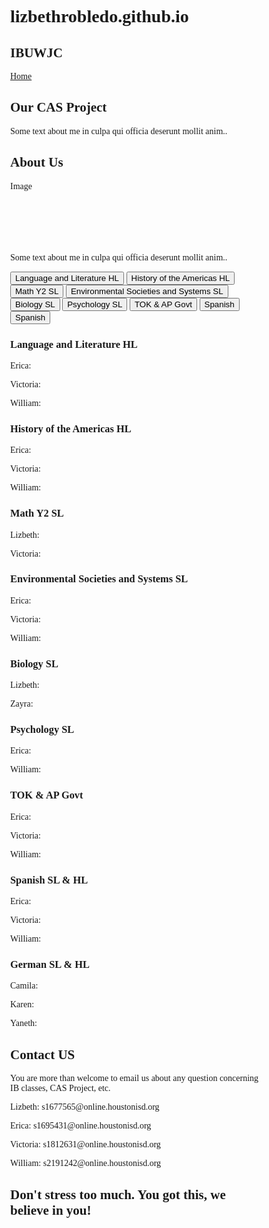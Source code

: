 # lizbethrobledo.github.io
<html>
<head>
<meta name="viewport" content="width=device-width, initial-scale=1">
<style>
* {
  box-sizing: border-box;
}

/* Add a gray background color with some padding */
body {
  font-family: Times New Roman;
  padding: 20px;
  background: #153243;
}

/* Header/Blog Title */
.header {
  padding: 30px;
  font-size: 40px;
  text-align: center;
  background: #F4EDED;
}

/* Fake image */
.fakeimg {
  background-color: #aaa;
  width: 100%;
  padding: 20px;
}

/* Add a card effect for articles */
.card {
   background-color: white;
   padding: 20px;
   margin-top: 20px;
}

/* Clear floats after the columns */
.row:after {
  content: "";
  display: table;
  clear: both;
}

/* Footer */
.footer {
  padding: 20px;
  text-align: center;
  background: #F4EDED;
  margin-top: 20px;
}

/* Responsive layout - when the screen is less than 800px wide, make the two columns stack on top of each other instead of next to each other */
@media screen and (max-width: 800px) {
  .leftcolumn, .rightcolumn {   
    width: 100%;
    padding: 0;
  }
}
</style>
</head>

<body>

<div class="header">
  <h2>IBUWJC</h2>
</div>

<head>
<meta name="viewport" content="width=device-width, initial-scale=1">
<style>
body {
  margin: 0;
  font-family: Times New Roman, Helvetica, sans-serif;
}

.topnav {
  overflow: hidden;
  background-color: #333;
}

.topnav a {
  float: left;
  color: #f2f2f2;
  text-align: center;
  padding: 14px 16px;
  text-decoration: none;
  font-size: 17px;
}

.topnav a:hover {
  background-color: #ddd;
  color: black;
}

.topnav a.active {
  background-color: Gray;
  color: white;
}
</style>
</head>
<body>

<div class="topnav">
  <a class="active" href="#home">Home</a>
</div>

 <div class="rightcolumn">
    <div class="card">
      <h2>Our CAS Project</h2>
      <p>Some text about me in culpa qui officia deserunt mollit anim..</p>
    </div>

 <div class="rightcolumn">
    <div class="card">
      <h2>About Us</h2>
      <div class="fakeimg" style="height:100px;">Image</div>
      <p>Some text about me in culpa qui officia deserunt mollit anim..</p>
    </div>



<head>
<meta name="viewport" content="width=device-width, initial-scale=1">
<style>
body {font-family: Times New Roman;}

/* Style the tab */
.tab {
  overflow: hidden;
  border: 1px solid #ccc;
  background-color: #f1f1f1;
}

/* Style the buttons inside the tab */
.tab button {
  background-color: #f1f1f1;
  float: left;
  border: none;
  outline: none;
  cursor: pointer;
  padding: 14px 16px;
  transition: 0.3s;
  font-size: 17px;
}

/* Change background color of buttons on hover */
.tab button:hover {
  background-color: gray;
}

/* Create an active/current tablink class */
.tab button.active {
  background-color: gray;
}

/* Style the tab content */
.tabcontent {
  display: none;
  padding: 6px 12px;
  border: 1px solid gray;
  border-top: none;
}
</style>
</head>
<body>

<div class="tab">
  <button class="tablinks" onclick="openCity(event, 'Language and Literature HL')">Language and Literature HL</button>
  <button class="tablinks" onclick="openCity(event, 'History of the Americas HL')">History of the Americas HL</button>
  <button class="tablinks" onclick="openCity(event, 'Math Y2 SL')">Math Y2 SL</button>
  <button class="tablinks" onclick="openCity(event, 'Environmental Societies and Systems SL')">Environmental Societies and Systems SL</button>
  <button class="tablinks" onclick="openCity(event, 'Biology SL')">Biology SL</button>
  <button class="tablinks" onclick="openCity(event, 'Psychology SL')">Psychology SL</button>
  <button class="tablinks" onclick="openCity(event, 'TOK & AP Govt')">TOK & AP Govt</button>
  <button class="tablinks" onclick="openCity(event, 'Spanish SL & HL')">Spanish</button>
  <button class="tablinks" onclick="openCity(event, 'German SL & HL')">Spanish</button>
</div>

<div id="Language and Literature HL" class="tabcontent">
  <h3>Language and Literature HL</h3>
  <p>Erica: </p>
  <p>Victoria: </p>
  <p>William: </p>
</div>

<div id="History of the Americas HL" class="tabcontent">
  <h3>History of the Americas HL</h3>
  <p>Erica: </p>
  <p>Victoria: </p>
  <p>William: </p>
</div>

<div id="Math Y2 SL" class="tabcontent">
  <h3>Math Y2 SL</h3>
  <p>Lizbeth: </p>
  <p>Victoria: </p>
</div>

<div id="Environmental Societies and Systems SL" class="tabcontent">
  <h3>Environmental Societies and Systems SL</h3>
  <p>Erica: </p>
  <p>Victoria: </p>
  <p>William: </p>
</div>

<div id="Biology SL" class="tabcontent">
  <h3>Biology SL</h3>
  <p>Lizbeth: </p>
  <p>Zayra: </p>
</div>

<div id="Psychology SL" class="tabcontent">
  <h3>Psychology SL</h3>
  <p>Erica: </p>
  <p>William: </p>
</div>

<div id="TOK & AP Govt" class="tabcontent">
  <h3>TOK & AP Govt</h3>
  <p>Erica: </p>
  <p>Victoria: </p>
  <p>William: </p>
</div>

<div id="Spanish SL & HL" class="tabcontent">
  <h3>Spanish SL & HL</h3>
  <p>Erica: </p>
  <p>Victoria: </p>
  <p>William: </p>
</div>

<div id="German SL & HL" class="tabcontent">
  <h3>German SL & HL</h3>
  <p>Camila: </p>
  <p>Karen: </p>
  <p>Yaneth: </p>
</div>

<script>
function openCity(evt, cityName) {
  var i, tabcontent, tablinks;
  tabcontent = document.getElementsByClassName("tabcontent");
  for (i = 0; i < tabcontent.length; i++) {
    tabcontent[i].style.display = "none";
  }
  tablinks = document.getElementsByClassName("tablinks");
  for (i = 0; i < tablinks.length; i++) {
    tablinks[i].className = tablinks[i].className.replace(" active", "");
  }
  document.getElementById(cityName).style.display = "block";
  evt.currentTarget.className += " active";
}
</script>
   
</body>

 <div class="rightcolumn">
    <div class="card">
      <h2>Contact US</h2>
      <p>You are more than welcome to email us about any question concerning IB classes, CAS Project, etc.</p>
      <p>Lizbeth: s1677565@online.houstonisd.org</p>
      <p>Erica: s1695431@online.houstonisd.org</p>
      <p>Victoria: s1812631@online.houstonisd.org</p>
      <p>William: s2191242@online.houstonisd.org</p>
    </div>
 
<div class="footer">
  <h2>Don't stress too much. You got this, we believe in you!</h2>
</div>


